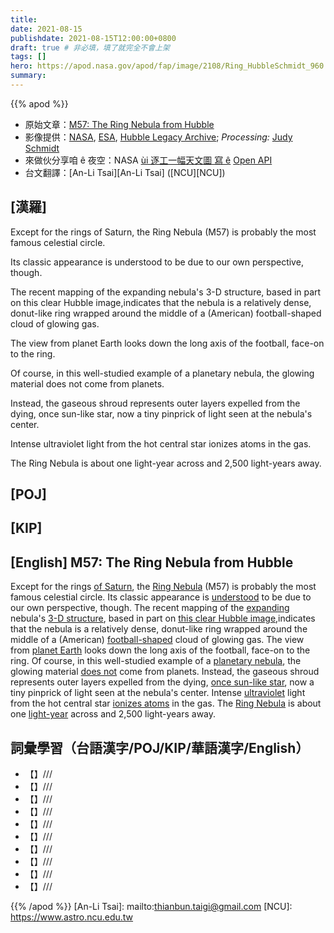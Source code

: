 ```yaml
---
title:
date: 2021-08-15
publishdate: 2021-08-15T12:00:00+0800
draft: true # 非必填，填了就完全不會上架
tags: []
hero: https://apod.nasa.gov/apod/fap/image/2108/Ring_HubbleSchmidt_960.jpg
summary:
---
```


{{% apod %}}

- 原始文章：[M57: The Ring Nebula from Hubble](https://apod.nasa.gov/apod/ap210815.html)
- 影像提供：[NASA](https://www.nasa.gov/), [ESA](https://www.esa.int/), [Hubble Legacy Archive](http://hla.stsci.edu/); *Processing:* [Judy Schmidt](https://geckzilla.com/)
- 來做伙分享咱 ê 夜空：NASA [ùi 逐工一幅天文圖 寫 ê](https://github.com/nasa/apod-api) [Open API](https://api.nasa.gov/)
- 台文翻譯：[An-Li Tsai][An-Li Tsai] ([NCU][NCU])

## [漢羅]
Except for the rings of Saturn, the Ring Nebula (M57) is probably the most famous celestial circle.

Its classic appearance is understood to be due to our own perspective, though.

The recent mapping of the expanding nebula's 3-D structure, based in part on this clear Hubble image,indicates that the nebula is a relatively dense, donut-like ring wrapped around the middle of a (American) football-shaped cloud of glowing gas.

The view from planet Earth looks down the long axis of the football, face-on to the ring.

Of course, in this well-studied example of a planetary nebula, the glowing material does not come from planets.

Instead, the gaseous shroud represents outer layers expelled from the dying, once sun-like star, now a tiny pinprick of light seen at the nebula's center.

Intense ultraviolet light from the hot central star ionizes atoms in the gas.

The Ring Nebula is about one light-year across and 2,500 light-years away.



## [POJ]



## [KIP]



## [English] M57: The Ring Nebula from Hubble
Except for the rings [of Saturn][of Saturn], the [Ring Nebula][Ring Nebula] (M57) is probably the most famous celestial circle.
Its classic appearance is [understood][understood] to be due to our own perspective, though.
The recent mapping of the [expanding][expanding] nebula's [3-D structure][3-D structure], based in part on [this clear Hubble image][this clear Hubble image],indicates that the nebula is a relatively dense, donut-like ring wrapped around the middle of a (American) [football-shaped][football-shaped] cloud of glowing gas.
The view from [planet Earth][planet Earth] looks down the long axis of the football, face-on to the ring.
Of course, in this well-studied example of a [planetary nebula][planetary nebula], the glowing material [does not][does not] come from planets.
Instead, the gaseous shroud represents outer layers expelled from the dying, [once sun-like star][once sun-like star], now a tiny pinprick of light seen at the nebula's center.
Intense [ultraviolet][ultraviolet] light from the hot central star [ionizes atoms][ionizes atoms] in the gas.
The [Ring Nebula][Ring Nebula] is about one [light-year][light-year] across and 2,500 light-years away.



## 詞彙學習（台語漢字/POJ/KIP/華語漢字/English）


- 【】///
- 【】///
- 【】///
- 【】///
- 【】///
- 【】///
- 【】///
- 【】///
- 【】///
- 【】///



{{% /apod %}}
[An-Li Tsai]: mailto:thianbun.taigi@gmail.com
[NCU]: https://www.astro.ncu.edu.tw


[of Saturn]:https://solarsystem.nasa.gov/planets/saturn/overview/
[Ring Nebula]:http://messier.seds.org/m/m057.html
[understood]:https://cdn.pixabay.com/photo/2019/09/04/08/24/cat-4451003_960_720.jpg
[expanding]:https://ui.adsabs.harvard.edu/abs/2013AJ....145..170O/abstract
[3-D structure]:https://svs.gsfc.nasa.gov/31045
[this clear Hubble image]:https://www.flickr.com/photos/geckzilla/10055992403/
[football-shaped]:https://en.wikipedia.org/wiki/Ball_(gridiron_football)
[planet Earth]:https://solarsystem.nasa.gov/planets/earth/in-depth/
[planetary nebula]:https://apod.nasa.gov/apod/ap110218.html
[does not]:https://apod.nasa.gov/apod/ap110901.html
[once sun-like star]:https://en.wikipedia.org/wiki/Planetary_nebula
[ultraviolet]:https://science.nasa.gov/ems/10_ultravioletwaves
[ionizes atoms]:http://hyperphysics.phy-astr.gsu.edu/hbase/mod4.html#c3
[Ring Nebula]:https://apod.nasa.gov/apod/ap140813.html
[light-year]:https://spaceplace.nasa.gov/light-year/en/
